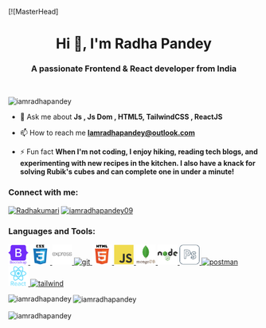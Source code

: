 [![MasterHead]
    <h1 align="center">Hi 👋, I'm Radha Pandey</h1>
<h3 align="center">A passionate Frontend & React developer from India</h3>
<!-- <img src="https://media.licdn.com/dms/image/D4D12AQH4mcQALwgZ7Q/article-cover_image-shrink_600_2000/0/1691989932071?e=2147483647&v=beta&t=uwm5lxFiqURXuzG_xnf9hrIr-_sojSaQ4ggruUAYsmU" alt=""> -->
<img src="https://media1.tenor.com/m/YhA5nO9jiCkAAAAC/ika-musume.gif" alt="">

<p align="left"> <img src="https://komarev.com/ghpvc/?username=iamradhapandey&label=Profile%20views&color=0e75b6&style=flat" alt="iamradhapandey" /> </p>

- 💬 Ask me about **Js , Js Dom , HTML5, TailwindCSS , ReactJS**

- 📫 How to reach me **Iamradhapandey@outlook.com**

- ⚡ Fun fact **When I'm not coding, I enjoy hiking, reading tech blogs, and experimenting with new recipes in the kitchen. I also have a knack for solving Rubik's cubes and can complete one in under a minute!**

<h3 align="left">Connect with me:</h3>
<p align="left">
<a href="https://linkedin.com/in/iamradhapandey" target="blank"><img align="center" src="https://raw.githubusercontent.com/rahuldkjain/github-profile-readme-generator/master/src/images/icons/Social/linked-in-alt.svg" alt="Radhakumari" height="30" width="40" /></a>
<a href="https://instagram.com/iamradhapandey09" target="blank"><img align="center" src="https://raw.githubusercontent.com/rahuldkjain/github-profile-readme-generator/master/src/images/icons/Social/instagram.svg" alt="iamradhapandey09" height="30" width="40" /></a>
</p>

<h3 align="left">Languages and Tools:</h3>
<p align="left"> <a href="https://getbootstrap.com" target="_blank" rel="noreferrer"> <img src="https://raw.githubusercontent.com/devicons/devicon/master/icons/bootstrap/bootstrap-plain-wordmark.svg" alt="bootstrap" width="40" height="40"/> </a> <a href="https://www.w3schools.com/css/" target="_blank" rel="noreferrer"> <img src="https://raw.githubusercontent.com/devicons/devicon/master/icons/css3/css3-original-wordmark.svg" alt="css3" width="40" height="40"/> </a> <a href="https://expressjs.com" target="_blank" rel="noreferrer"> <img src="https://raw.githubusercontent.com/devicons/devicon/master/icons/express/express-original-wordmark.svg" alt="express" width="40" height="40"/> </a> <a href="https://git-scm.com/" target="_blank" rel="noreferrer"> <img src="https://www.vectorlogo.zone/logos/git-scm/git-scm-icon.svg" alt="git" width="40" height="40"/> </a> <a href="https://www.w3.org/html/" target="_blank" rel="noreferrer"> <img src="https://raw.githubusercontent.com/devicons/devicon/master/icons/html5/html5-original-wordmark.svg" alt="html5" width="40" height="40"/> </a> <a href="https://developer.mozilla.org/en-US/docs/Web/JavaScript" target="_blank" rel="noreferrer"> <img src="https://raw.githubusercontent.com/devicons/devicon/master/icons/javascript/javascript-original.svg" alt="javascript" width="40" height="40"/> </a> <a href="https://www.mongodb.com/" target="_blank" rel="noreferrer"> <img src="https://raw.githubusercontent.com/devicons/devicon/master/icons/mongodb/mongodb-original-wordmark.svg" alt="mongodb" width="40" height="40"/> </a> <a href="https://nodejs.org" target="_blank" rel="noreferrer"> <img src="https://raw.githubusercontent.com/devicons/devicon/master/icons/nodejs/nodejs-original-wordmark.svg" alt="nodejs" width="40" height="40"/> </a> <a href="https://www.photoshop.com/en" target="_blank" rel="noreferrer"> <img src="https://raw.githubusercontent.com/devicons/devicon/master/icons/photoshop/photoshop-line.svg" alt="photoshop" width="40" height="40"/> </a> <a href="https://postman.com" target="_blank" rel="noreferrer"> <img src="https://www.vectorlogo.zone/logos/getpostman/getpostman-icon.svg" alt="postman" width="40" height="40"/> </a> <a href="https://reactjs.org/" target="_blank" rel="noreferrer"> <img src="https://raw.githubusercontent.com/devicons/devicon/master/icons/react/react-original-wordmark.svg" alt="react" width="40" height="40"/> </a> <a href="https://tailwindcss.com/" target="_blank" rel="noreferrer"> <img src="https://www.vectorlogo.zone/logos/tailwindcss/tailwindcss-icon.svg" alt="tailwind" width="40" height="40"/> </a> </p>

<p><img align="left" src="https://github-readme-stats.vercel.app/api/top-langs?username=iamradhapandey&show_icons=true&locale=en&layout=compact" alt="iamradhapandey" /></p>

<p>&nbsp;<img align="center" src="https://github-readme-stats.vercel.app/api?username=iamradhapandey&show_icons=true&locale=en" alt="iamradhapandey" /></p>

<p><img align="center" src="https://github-readme-streak-stats.herokuapp.com/?user=iamradhapandey&" alt="iamradhapandey" /></p>
